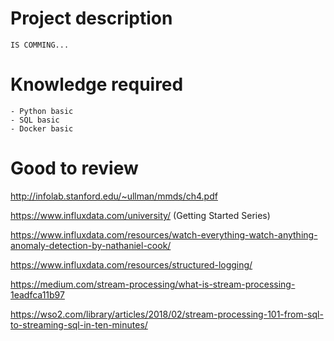 
# Project description

    IS COMMING...


# Knowledge required

    - Python basic
    - SQL basic
    - Docker basic


# Good to review

http://infolab.stanford.edu/~ullman/mmds/ch4.pdf

https://www.influxdata.com/university/ (Getting Started Series)

https://www.influxdata.com/resources/watch-everything-watch-anything-anomaly-detection-by-nathaniel-cook/

https://www.influxdata.com/resources/structured-logging/

https://medium.com/stream-processing/what-is-stream-processing-1eadfca11b97

https://wso2.com/library/articles/2018/02/stream-processing-101-from-sql-to-streaming-sql-in-ten-minutes/

